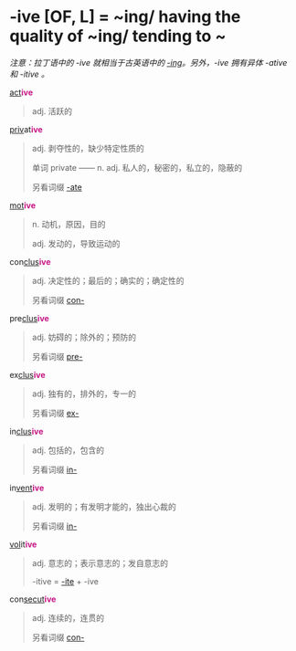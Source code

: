 # -ive [OF, L] = ~ing/ having the quality of ~ing/ tending to ~

*注意：拉丁语中的 -ive 就相当于古英语中的 [-ing](-ing.md)。另外，-ive 拥有异体 -ative 和 -itive 。*

[act](_act_.md)<b style="color: #C71585;">ive</b>
> adj. 活跃的

[priv](_priv_.md)at<b style="color: #C71585;">ive</b>
> adj. 剥夺性的，缺少特定性质的
>
> 单词 private —— n. adj. 私人的，秘密的，私立的，隐蔽的
>
> 另看词缀 [-ate](-ate.md)

[mot](_mov_.md)<b style="color: #C71585;">ive</b>
> n. 动机，原因，目的
>
> adj. 发动的，导致运动的

con[clus](_clud_.md)<b style="color: #C71585;">ive</b>
> adj. 决定性的；最后的；确实的；确定性的
>
> 另看词缀 [con-](com-.md)

pre[clus](_clud_.md)<b style="color: #C71585;">ive</b>
> adj. 妨碍的；除外的；预防的
>
> 另看词缀 [pre-](pre-.md)

ex[clus](_clud_.md)<b style="color: #C71585;">ive</b>
> adj. 独有的，排外的，专一的
>
> 另看词缀 [ex-](ex-.md)

in[clus](_clud_.md)<b style="color: #C71585;">ive</b>
> adj. 包括的，包含的
>
> 另看词缀 [in-](in-.2.md)

in[vent](_ven_.md)<b style="color: #C71585;">ive</b>
> adj. 发明的；有发明才能的，独出心裁的
>
> 另看词缀 [in-](in-.2.md)

[vol](_vol_.md)it<b style="color: #C71585;">ive</b>
> adj. 意志的；表示意志的；发自意志的
>
> -itive = [-ite](-ite.md) + -ive

con[secut](_sequ_.md)<b style="color: #C71585;">ive</b>
> adj. 连续的，连贯的
>
> 另看词缀 [con-](com-.md)